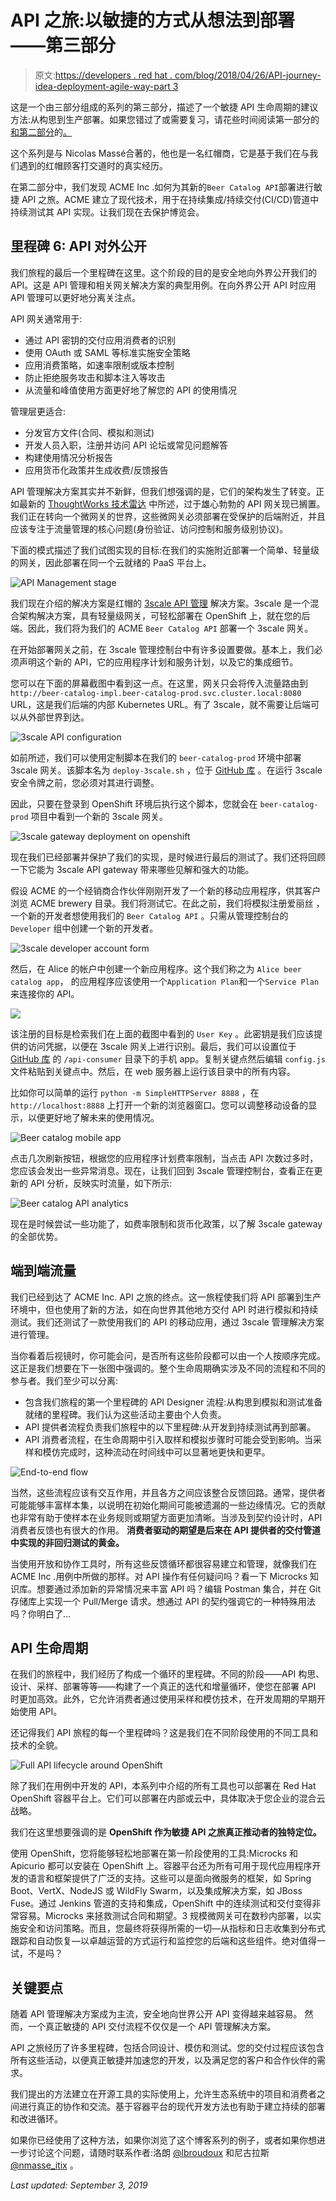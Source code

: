 # API 之旅:以敏捷的方式从想法到部署——第三部分

> 原文:[https://developers . red hat . com/blog/2018/04/26/API-journey-idea-deployment-agile-way-part 3](https://developers.redhat.com/blog/2018/04/26/api-journey-idea-deployment-agile-way-part3)

这是一个由三部分组成的系列的第三部分，描述了一个敏捷 API 生命周期的建议方法:从构思到生产部署。如果您错过了或需要复习，请花些时间阅读第一部分的[和第二部分](https://developers.redhat.com/blog/2018/04/11/api-journey-idea-deployment-agile-part1/)的[。](https://developers.redhat.com/blog/2018/04/19/api-journey-idea-deployment-agile-way-part2/)

这个系列是与 Nicolas Massé合著的，他也是一名红帽商，它是基于我们在与我们遇到的红帽顾客打交道时的真实经历。

在第二部分中，我们发现 ACME Inc .如何为其新的`Beer Catalog API`部署进行敏捷 API 之旅。ACME 建立了现代技术，用于在持续集成/持续交付(CI/CD)管道中持续测试其 API 实现。让我们现在去保护博览会。

## 里程碑 6: API 对外公开

我们旅程的最后一个里程碑在这里。这个阶段的目的是安全地向外界公开我们的 API。这是 API 管理和相关网关解决方案的典型用例。在向外界公开 API 时应用 API 管理可以更好地分离关注点。

API 网关通常用于:

*   通过 API 密钥的交付应用消费者的识别
*   使用 OAuth 或 SAML 等标准实施安全策略
*   应用消费策略，如速率限制或版本控制
*   防止拒绝服务攻击和脚本注入等攻击
*   从流量和峰值使用方面更好地了解您的 API 的使用情况

管理层更适合:

*   分发官方文件(合同、模拟和测试)
*   开发人员入职，注册并访问 API 论坛或常见问题解答
*   构建使用情况分析报告
*   应用货币化政策并生成收费/反馈报告

API 管理解决方案其实并不新鲜，但我们想强调的是，它们的架构发生了转变。正如最新的 [ThoughtWorks 技术雷达](https://www.thoughtworks.com/radar/platforms/overambitious-api-gateways) 中所述，过于雄心勃勃的 API 网关现已搁置。我们正在转向一个微网关的世界，这些微网关必须部署在受保护的后端附近，并且应该专注于流量管理的核心问题(身份验证、访问控制和服务级别协议)。

下面的模式描述了我们试图实现的目标:在我们的实施附近部署一个简单、轻量级的网关，因此部署在同一个云就绪的 PaaS 平台上。

![API Management stage](../Images/b70737013dc29dea032a325110e2da30.png)

我们现在介绍的解决方案是红帽的 [3scale API 管理](https://www.3scale.net/) 解决方案。3scale 是一个混合架构解决方案，具有轻量级网关，可轻松部署在 OpenShift 上，就在您的后端。因此，我们将为我们的 ACME `Beer Catalog API` 部署一个 3scale 网关。

在开始部署网关之前，在 3scale 管理控制台中有许多设置要做。基本上，我们必须声明这个新的 API，它的应用程序计划和服务计划，以及它的集成细节。

您可以在下面的屏幕截图中看到这一点。在这里，网关只会将传入流量路由到 `http://beer-catalog-impl.beer-catalog-prod.svc.cluster.local:8080` URL，这是我们后端的内部 Kubernetes URL。有了 3scale，就不需要让后端可以从外部世界到达。

![3scale API configuration](../Images/1423213e240276fcfbde115426497708.png)

如前所述，我们可以使用定制脚本在我们的 `beer-catalog-prod` 环境中部署 3scale 网关。该脚本名为 `deploy-3scale.sh` ，位于 [GitHub 库](https://github.com/microcks/api-lifecycle/tree/master/beer-catalog-demo) 。在运行 3scale 安全令牌之前，您必须对其进行调整。

因此，只要在登录到 OpenShift 环境后执行这个脚本，您就会在 `beer-catalog-prod` 项目中看到一个新的 3scale 网关。

![3scale gateway deployment on openshift](../Images/d1140399db8e0cbc0b1f9104d9bb30fe.png)

现在我们已经部署并保护了我们的实现，是时候进行最后的测试了。我们还将回顾一下它能为 3scale API gateway 带来哪些见解和强大的功能。

假设 ACME 的一个经销商合作伙伴刚刚开发了一个新的移动应用程序，供其客户浏览 ACME brewery 目录。我们将测试它。在此之前，我们将模拟注册爱丽丝 ，一个新的开发者想使用我们的 `Beer Catalog API` 。只需从管理控制台的 `Developer` 组中创建一个新的开发者。

![3scale developer account form](../Images/e4f41b22c1169f5fe7da07d2a16e873b.png)

然后，在 Alice 的帐户中创建一个新应用程序。这个我们称之为 `Alice beer catalog app`， 的应用程序应该使用一个`Application Plan`和一个`Service Plan`来连接你的 API。

![](../Images/c0107eb15689c4f20cd8826686748437.png)

该注册的目标是检索我们在上面的截图中看到的 `User Key` 。此密钥是我们应该提供的访问凭据，以便在 3scale 网关上进行识别。最后，我们可以设置位于 [GitHub 库](https://github.com/microcks/api-lifecycle/tree/master/beer-catalog-demo) 的 `/api-consumer` 目录下的手机 app。复制关键点然后编辑 `config.js` 文件粘贴到关键点中。然后，在 web 服务器上运行该目录中的所有内容。

比如你可以简单的运行 `python -m SimpleHTTPServer 8888` ，在 `http://localhost:8888` 上打开一个新的浏览器窗口。您可以调整移动设备的显示，以便更好地了解未来的使用情况。

![Beer catalog mobile app](../Images/dbfd670e029dce61b3be7181a0be39db.png)

点击几次刷新按钮，根据您的应用程序计划费率限制，当点击 API 次数过多时，您应该会发出一些异常消息。现在，让我们回到 3scale 管理控制台，查看正在更新的 API 分析，反映实时流量，如下所示:

![Beer catalog API analytics](../Images/93c190d0550281da8e632469662bcbaf.png)

现在是时候尝试一些功能了，如费率限制和货币化政策，以了解 3scale gateway 的全部优势。

## 端到端流量

我们已经到达了 ACME Inc. API 之旅的终点。这一旅程使我们将 API 部署到生产环境中，但也使用了新的方法，如在向世界其他地方交付 API 时进行模拟和持续测试。我们还测试了一款使用我们的 API 的移动应用，通过 3scale 管理解决方案进行管理。

当你看着后视镜时，你可能会问，是否所有这些阶段都可以由一个人按顺序完成。这正是我们想要在下一张图中强调的。整个生命周期确实涉及不同的流程和不同的参与者。我们至少可以分离:

*   包含我们旅程的第一个里程碑的 API Designer 流程:从构思到模拟和测试准备就绪的里程碑。我们认为这些活动主要由个人负责。
*   API 提供者流程负责我们旅程中的以下里程碑:从开发到持续测试再到部署。
*   API 消费者流程，在生命周期中引入取样和模拟步骤时可能会受到影响。当采样和模仿完成时，这种流动在时间线中可以显著地更快和更早。

![End-to-end flow](../Images/35ed7ef6ee429b48385b341c92b97053.png)

当然，这些流程应该有交互作用，并且各方之间应该整合反馈回路。通常，提供者可能能够丰富样本集，以说明在初始化期间可能被遗漏的一些边缘情况。它的贡献也非常有助于使样本在业务规则或期望方面更加清晰。当涉及到契约设计时，API 消费者反馈也有很大的作用。 **消费者驱动的期望是后来在 API 提供者的交付管道中实现的非回归测试的黄金。**

当使用开放和协作工具时，所有这些反馈循环都很容易建立和管理，就像我们在 ACME Inc .用例中所做的那样。对 API 操作有任何疑问吗？看一下 Microcks 知识库。想要通过添加新的异常情况来丰富 API 吗？编辑 Postman 集合，并在 Git 存储库上实现一个 Pull/Merge 请求。想通过 API 的契约强调它的一种特殊用法吗？你明白了...

## API 生命周期

在我们的旅程中，我们经历了构成一个循环的里程碑。不同的阶段——API 构思、设计、采样、部署等等——构建了一个真正的迭代和增量循环，使您在部署 API 时更加高效。此外，它允许消费者通过使用采样和模仿技术，在开发周期的早期开始使用 API。

还记得我们 API 旅程的每一个里程碑吗？这是我们在不同阶段使用的不同工具和技术的全貌。

![Full API lifecycle around OpenShift](../Images/4c3332ec6d834b1e1dedb46250807d2a.png)

除了我们在用例中开发的 API，本系列中介绍的所有工具也可以部署在 Red Hat OpenShift 容器平台上。它们可以部署在内部或云中，具体取决于您企业的混合云战略。

我们在这里想要强调的是 **OpenShift 作为敏捷 API 之旅真正推动者的独特定位。**

使用 OpenShift，您将能够轻松地部署在第一阶段使用的工具:Microcks 和 Apicurio 都可以安装在 OpenShift 上。容器平台还为所有可用于现代应用程序开发的语言和框架提供了广泛的支持。这些可以是面向微服务的框架，如 Spring Boot、VertX、NodeJS 或 WildFly Swarm，以及集成解决方案，如 JBoss Fuse。通过 Jenkins 管道的支持和集成，OpenShift 中的连续测试和交付变得非常容易。Microcks 来拯救测试合同和期望。3 规模微网关可在数秒内部署，以实施安全和访问策略。而且，您最终将获得所需的一切—从指标和日志收集到分布式跟踪和自动恢复—以卓越运营的方式运行和监控您的后端和这些组件。绝对值得一试，不是吗？

## 关键要点

随着 API 管理解决方案成为主流，安全地向世界公开 API 变得越来越容易。 然而，一个真正敏捷的 API 交付流程不仅仅是一个 API 管理解决方案。

API 之旅经历了许多里程碑，包括合同设计、模仿和测试。您的交付过程应该包含所有这些活动，以便真正敏捷并加速您的开发，以及满足您的客户和合作伙伴的需求。

我们提出的方法建立在开源工具的实际使用上，允许生态系统中的项目和消费者之间进行真正的协作和交流。基于容器平台的现代开发方法也有助于建立持续的部署和改进循环。

如果你已经使用了这种方法，如果你浏览了这个博客系列的例子，或者如果你想进一步讨论这个问题，请随时联系作者:洛朗 [@lbroudoux](https://twitter.com/lbroudoux) 和尼古拉斯 [@nmasse_itix](https://twitter.com/nmasse_itix) 。

*Last updated: September 3, 2019*